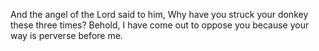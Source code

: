 And the angel of the Lord said to him, Why have you struck your donkey these three times? Behold, I have come out to oppose you because your way is perverse before me.
